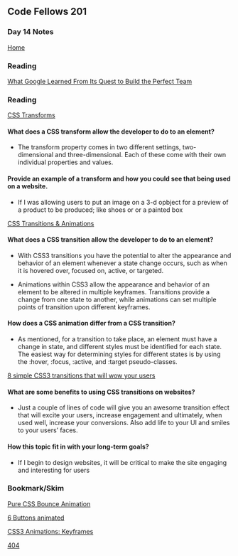 ## Code Fellows 201

### Day 14 Notes

[Home](README.md)

### Reading
[What Google Learned From Its Quest to Build the Perfect Team](https://www.google.com/amp/mobile.nytimes.com/2016/02/28/magazine/what-google-learned-from-its-quest-to-build-the-perfect-team.amp.html)

### Reading
[CSS Transforms](http://learn.shayhowe.com/advanced-html-css/css-transforms/)

#### What does a CSS transform allow the developer to do to an element?
* The transform property comes in two different settings, two-dimensional and three-dimensional. Each of these come with their own individual properties and values.

#### Provide an example of a transform and how you could see that being used on a website.
* If I was allowing users to put an image on a 3-d opbject for a preview of a product to be produced; like shoes or or a painted box

[CSS Transitions & Animations](http://learn.shayhowe.com/advanced-html-css/transitions-animations/)

#### What does a CSS transition allow the developer to do to an element?
* With CSS3 transitions you have the potential to alter the appearance and behavior of an element whenever a state change occurs, such as when it is hovered over, focused on, active, or targeted.

* Animations within CSS3 allow the appearance and behavior of an element to be altered in multiple keyframes. Transitions provide a change from one state to another, while animations can set multiple points of transition upon different keyframes.

#### How does a CSS animation differ from a CSS transition?
* As mentioned, for a transition to take place, an element must have a change in state, and different styles must be identified for each state. The easiest way for determining styles for different states is by using the :hover, :focus, :active, and :target pseudo-classes.

[8 simple CSS3 transitions that will wow your users](http://www.webdesignerdepot.com/2014/05/8-simple-css3-transitions-that-will-wow-your-users)

#### What are some benefits to using CSS transitions on websites?
* Just a couple of lines of code will give you an awesome transition effect that will excite your users, increase engagement and ultimately, when used well, increase your conversions. Also add life to your UI and smiles to your users’ faces.

#### How this topic fit in with your long-term goals?
* If I begin to design websites, it will be critical to make the site engaging and interesting for users

### Bookmark/Skim
[Pure CSS Bounce Animation](http://codepen.io/dp_lewis/pen/gCfBv)

[6 Buttons animated](http://codepen.io/retyui/pen/ByoaXV)

[CSS3 Animations: Keyframes](http://codepen.io/akshaychauhan/pen/oAfae)

[404](http://codepen.io/kieranfivestars/pen/MYdQxX)
